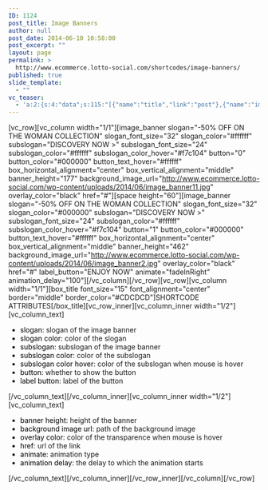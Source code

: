 ```yaml
---
ID: 1124
post_title: Image Banners
author: null
post_date: 2014-06-10 10:58:00
post_excerpt: ""
layout: page
permalink: >
  http://www.ecommerce.lotto-social.com/shortcodes/image-banners/
published: true
slide_template:
  - ""
vc_teaser:
  - 'a:2:{s:4:"data";s:115:"[{"name":"title","link":"post"},{"name":"image","image":"featured","link":"none"},{"name":"text","mode":"excerpt"}]";s:7:"bgcolor";s:0:"";}'
---
```

[vc_row][vc_column width="1/1"][image_banner slogan="-50% OFF ON THE WOMAN COLLECTION" slogan_font_size="32" slogan_color="#ffffff" subslogan="DISCOVERY NOW &gt;" subslogan_font_size="24" subslogan_color="#ffffff" subslogan_color_hover="#f7c104" button="0" button_color="#000000" button_text_hover="#ffffff" box_horizontal_alignment="center" box_vertical_alignment="middle" banner_height="177" background_image_url="http://www.ecommerce.lotto-social.com/wp-content/uploads/2014/06/image_banner11.jpg" overlay_color="black" href="#"][space height="60"][image_banner slogan="-50% OFF ON THE WOMAN COLLECTION" slogan_font_size="32" slogan_color="#000000" subslogan="DISCOVERY NOW &gt;" subslogan_font_size="24" subslogan_color="#ffffff" subslogan_color_hover="#f7c104" button="1" button_color="#000000" button_text_hover="#ffffff" box_horizontal_alignment="center" box_vertical_alignment="middle" banner_height="462" background_image_url="http://www.ecommerce.lotto-social.com/wp-content/uploads/2014/06/image_banner2.jpg" overlay_color="black" href="#" label_button="ENJOY NOW" animate="fadeInRight" animation_delay="100"][/vc_column][/vc_row][vc_row][vc_column width="1/1"][box_title font_size="15" font_alignment="center" border="middle" border_color="#CDCDCD"]SHORTCODE ATTRIBUTES[/box_title][vc_row_inner][vc_column_inner width="1/2"][vc_column_text]
<ul>
	<li><span style="color: #000000">slogan</span>: slogan of the image banner</li>
	<li><span style="color: #000000">slogan color</span>: color of the slogan</li>
	<li><span style="color: #000000">subslogan</span>: subslogan of the image banner</li>
	<li><span style="color: #000000">subslogan color</span>: color of the subslogan</li>
	<li><span style="color: #000000">subslogan color hover</span>: color of the subslogan when mouse is hover</li>
	<li><span style="color: #000000">button</span>: whether to show the button</li>
	<li><span style="color: #000000">label button</span>: label of the button</li>
</ul>
[/vc_column_text][/vc_column_inner][vc_column_inner width="1/2"][vc_column_text]
<ul>
	<li><span style="color: #000000">banner height</span>: height of the banner</li>
	<li><span style="color: #000000">background image url</span>: path of the background image</li>
	<li><span style="color: #000000">overlay color</span>: color of the transparence when mouse is hover</li>
	<li><span style="color: #000000">href</span>: url of the link</li>
	<li><span style="color: #000000">animate</span>: animation type</li>
	<li><span style="color: #000000">animation delay</span>: the delay to which the animation starts</li>
</ul>
[/vc_column_text][/vc_column_inner][/vc_row_inner][/vc_column][/vc_row]